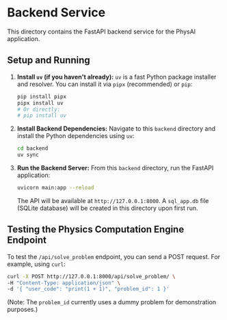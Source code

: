 # Backend Service

This directory contains the FastAPI backend service for the PhysAI application.

## Setup and Running

1.  **Install `uv` (if you haven't already):**
    `uv` is a fast Python package installer and resolver. You can install it via `pipx` (recommended) or `pip`:
    ```bash
    pip install pipx
    pipx install uv
    # Or directly:
    # pip install uv
    ```

2.  **Install Backend Dependencies:**
    Navigate to this `backend` directory and install the Python dependencies using `uv`:
    ```bash
    cd backend
    uv sync
    ```

3.  **Run the Backend Server:**
    From this `backend` directory, run the FastAPI application:
    ```bash
    uvicorn main:app --reload
    ```
    The API will be available at `http://127.0.0.1:8000`. A `sql_app.db` file (SQLite database) will be created in this directory upon first run.

## Testing the Physics Computation Engine Endpoint

To test the `/api/solve_problem` endpoint, you can send a POST request. For example, using `curl`:

```bash
curl -X POST http://127.0.0.1:8000/api/solve_problem/ \
-H "Content-Type: application/json" \
-d '{ "user_code": "print(1 + 1)", "problem_id": 1 }'
```

(Note: The `problem_id` currently uses a dummy problem for demonstration purposes.)

